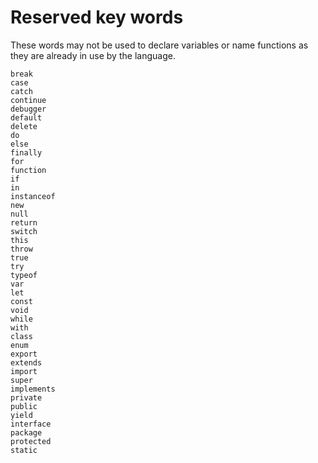 # Reserved key words

These words may not be used to declare variables or name functions as they are already in use by the language.

```
break
case
catch
continue
debugger
default
delete
do
else
finally
for
function
if
in
instanceof
new
null
return
switch
this
throw
true
try
typeof
var
let
const
void
while
with
class
enum
export
extends
import
super
implements
private
public
yield
interface
package
protected
static
```
